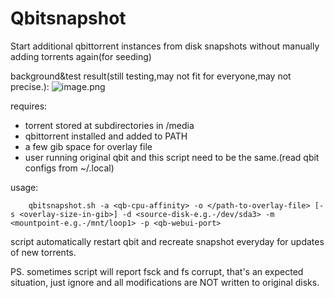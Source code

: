 # Qbitsnapshot
Start additional qbittorrent instances from disk snapshots without manually adding torrents again(for seeding)

background&test result(still testing,may not fit for everyone,may not precise.):
![image.png](https://i.loli.net/2020/08/03/tYveVgnPKoSl7XB.png)

requires:
*    torrent stored at subdirectories in /media
*    qbittorrent installed and added to PATH
*    a few gib space for overlay file
*    user running original qbit and this script need to be the same.(read qbit configs from ~/.local)
    
usage:
```
    qbitsnapshot.sh -a <qb-cpu-affinity> -o </path-to-overlay-file> [-s <overlay-size-in-gib>] -d <source-disk-e.g.-/dev/sda3> -m <mountpoint-e.g.-/mnt/loop1> -p <qb-webui-port>
```
script automatically restart qbit and recreate snapshot everyday for updates of new torrents.

PS. sometimes script will report fsck and fs corrupt, that's an expected situation, just ignore and all modifications are NOT written to original disks.
